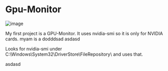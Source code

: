 # Gpu-Monitor
![image](https://user-images.githubusercontent.com/35293441/213869750-b99d7018-500b-42bd-8368-315bdbd757ac.png)

My first project is a GPU-Monitor. 
It uses nvidia-smi so it is only for NVIDIA cards. myam is a dodddsad asdasd 

Looks for nvidia-smi under C:\Windows\System32\DriverStore\FileRepository\ and uses that.



asdasd
